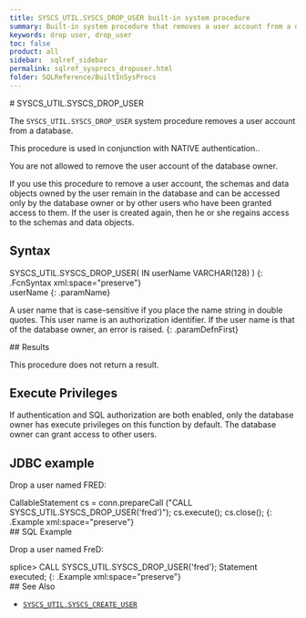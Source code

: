 ```yaml
---
title: SYSCS_UTIL.SYSCS_DROP_USER built-in system procedure
summary: Built-in system procedure that removes a user account from a database.
keywords: drop user, drop_user
toc: false
product: all
sidebar:  sqlref_sidebar
permalink: sqlref_sysprocs_dropuser.html
folder: SQLReference/BuiltInSysProcs
---
```

<section>
<div class="TopicContent" data-swiftype-index="true" markdown="1">
# SYSCS_UTIL.SYSCS_DROP_USER

The `SYSCS_UTIL.SYSCS_DROP_USER` system procedure removes a user account
from a database.

This procedure is used in conjunction with NATIVE authentication..

You are not allowed to remove the user account of the database owner.

If you use this procedure to remove a user account, the schemas and data
objects owned by the user remain in the database and can be accessed
only by the database owner or by other users who have been granted
access to them. If the user is created again, then he or she regains
access to the schemas and data objects.

## Syntax

<div class="fcnWrapperWide" markdown="1">
    SYSCS_UTIL.SYSCS_DROP_USER( IN userName VARCHAR(128) )
{: .FcnSyntax xml:space="preserve"}

</div>
<div class="paramList" markdown="1">
userName
{: .paramName}

A user name that is case-sensitive if you place the name string in
double quotes. This user name is an authorization identifier. If the
user name is that of the database owner, an error is raised.
{: .paramDefnFirst}

</div>
## Results

This procedure does not return a result.

## Execute Privileges

If authentication and SQL authorization are both enabled, only the
database owner has execute privileges on this function by default. The
database owner can grant access to other users.

## JDBC example

Drop a user named FRED:

<div class="preWrapper" markdown="1">
    CallableStatement cs = conn.prepareCall
     ("CALL SYSCS_UTIL.SYSCS_DROP_USER('fred')");
     cs.execute();
     cs.close();
{: .Example xml:space="preserve"}

</div>
## SQL Example

Drop a user named FreD:

<div class="preWrapper" markdown="1">
    splice> CALL SYSCS_UTIL.SYSCS_DROP_USER('fred');
    Statement executed;
{: .Example xml:space="preserve"}

</div>
## See Also

* [`SYSCS_UTIL.SYSCS_CREATE_USER`](sqlref_builtinfcns_user.html)

</div>
</section>
